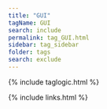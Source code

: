```yaml
---
title: "GUI" 
tagName: GUI
search: include
permalink: tag_GUI.html
sidebar: tag_sidebar
folder: tags
search: exclude
---
```

{% include taglogic.html %}

{% include links.html %}
